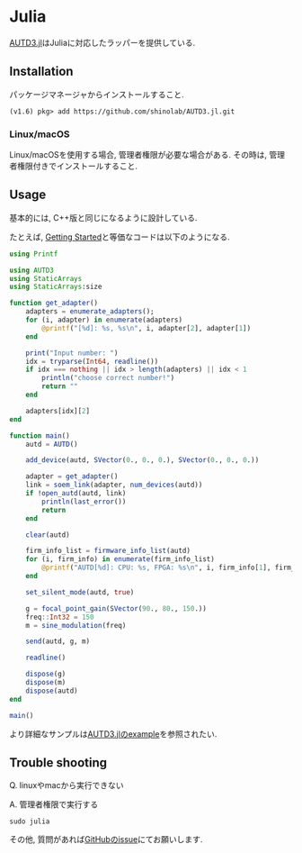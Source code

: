 # Julia

[AUTD3.jl](https://github.com/shinolab/AUTD3.jl)はJuliaに対応したラッパーを提供している.

## Installation

パッケージマネージャからインストールすること.

```
(v1.6) pkg> add https://github.com/shinolab/AUTD3.jl.git
```

### Linux/macOS

Linux/macOSを使用する場合, 管理者権限が必要な場合がある. その時は, 管理者権限付きでインストールすること.

## Usage

基本的には, C++版と同じになるように設計している.

たとえば, [Getting Started](../Users_Manual/getting_started.md)と等価なコードは以下のようになる.

```julia
using Printf

using AUTD3
using StaticArrays
using StaticArrays:size

function get_adapter()
    adapters = enumerate_adapters();
    for (i, adapter) in enumerate(adapters)
        @printf("[%d]: %s, %s\n", i, adapter[2], adapter[1])
    end

    print("Input number: ")
    idx = tryparse(Int64, readline())
    if idx === nothing || idx > length(adapters) || idx < 1
        println("choose correct number!")
        return ""
    end

    adapters[idx][2]
end

function main()
    autd = AUTD()

    add_device(autd, SVector(0., 0., 0.), SVector(0., 0., 0.))

    adapter = get_adapter()
    link = soem_link(adapter, num_devices(autd))
    if !open_autd(autd, link)
        println(last_error())
        return
    end

    clear(autd)

    firm_info_list = firmware_info_list(autd)
    for (i, firm_info) in enumerate(firm_info_list)
        @printf("AUTD[%d]: CPU: %s, FPGA: %s\n", i, firm_info[1], firm_info[2])
    end

    set_silent_mode(autd, true)

    g = focal_point_gain(SVector(90., 80., 150.))
    freq::Int32 = 150
    m = sine_modulation(freq)

    send(autd, g, m)

    readline()

    dispose(g)
    dispose(m)
    dispose(autd)
end

main()
```

より詳細なサンプルは[AUTD3.jlのexample](https://github.com/shinolab/AUTD3.jl/tree/master/example)を参照されたい.

## Trouble shooting

Q. linuxやmacから実行できない

A. 管理者権限で実行する

```
sudo julia
```

その他, 質問があれば[GitHubのissue](https://github.com/shinolab/AUTD3.jl/issues)にてお願いします.
